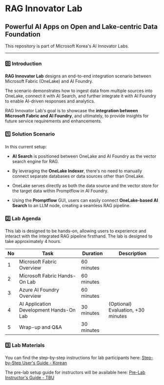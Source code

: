 # RAG Innovator Lab
## Powerful AI Apps on Open and Lake-centric Data Foundation

This repository is part of Microsoft Korea's AI Innovator Labs.

-----

### 0️⃣ Introduction

**RAG Innovator Lab** designs an end-to-end integration scenario between Microsoft Fabric (OneLake) and AI Foundry.

The scenario demonstrates how to ingest data from multiple sources into OneLake, connect it with AI Search, and further integrate it with AI Foundry to enable AI-driven responses and analytics.

RAG Innovator Lab's goal is to showcase the **integration between Microsoft Fabric and AI Foundry**, and ultimately, to provide insights for future service requirements and enhancements.


### 1️⃣ Solution Scenario

In this current setup:

* **AI Search** is positioned between OneLake and AI Foundry as the vector search engine for RAG.

* By leveraging the **OneLake Indexer**, there's no need to manually connect separate databases or data sources other than OneLake.

* OneLake serves directly as both the data source and the vector store for the target data within Promptflow in AI Foundry.

* Using the **Promptflow** GUI, users can easily connect **OneLake-based AI Search** to an LLM node, creating a seamless RAG pipeline.

### 2️⃣ Lab Agenda

This lab is designed to be hands-on, allowing users to experience and interact with the integrated RAG pipeline firsthand. The lab is designed to take approximately 4 hours.

| No | Task                                   | Duration       | Description                       |
|----|----------------------------------------|----------------|-----------------------------------|
| 1  | Microsoft Fabric Overview              | 60 minutes     |                                   |
| 2  | Microsoft Fabric Hands-On Lab          | 60 minutes     |                                   |
| 3  | Azure AI Foundry Overview              | 60 minutes     |                                   |
| 4  | AI Application Development Hands-On Lab| 30 minutes     | (Optional) Evaluation, +30 minutes |
| 5  | Wrap-up and Q&A                        | 30 minutes     |                                   |

### 3️⃣ Lab Materials

You can find the step-by-step instructions for lab participants here: [Step-by-Step User's Guide - Korean](RAG_Inno_Lab_User_Guide.pdf)

The pre-lab setup guide for instructors will be available here: [Pre-Lab Instructor's Guide - TBU](AIFoundry\RBAC_CLI\instructor-role-assign.azcli)
